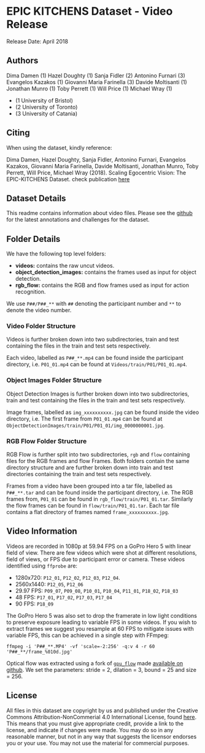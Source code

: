 # EPIC KITCHENS Dataset - Video Release
Release Date: April 2018

## Authors
Dima Damen (1)
Hazel Doughty (1)
Sanja Fidler (2)
Antonino Furnari (3)
Evangelos Kazakos (1)
Giovanni Maria Farinella (3)
Davide Moltisanti (1)
Jonathan Munro (1)
Toby Perrett (1)
Will Price (1)
Michael Wray (1)

* (1 University of Bristol)
* (2 University of Toronto)
* (3 University of Catania)


## Citing
When using the dataset, kindly reference:

Dima Damen, Hazel Doughty, Sanja Fidler, Antonino Furnari, Evangelos Kazakos, Giovanni Maria Farinella, Davide Moltisanti, Jonathan Munro, Toby Perrett, Will Price, Michael Wray (2018). Scaling Egocentric Vision: The EPIC-KITCHENS Dataset. check publication [here](http://epic-kitchens.github.io)

## Dataset Details
This readme contains information about video files.  Please see the 
[github](https://github.com/epic-kitchens/annotations) for the latest annotations 
and challenges for the dataset.

## Folder Details
We have the following top level folders:

* **videos:** contains the raw uncut videos.
* **object_detection_images:** contains the frames used as input for object
  detection.
* **rgb_flow:** contains the RGB and flow frames used as input for action
  recognition.

We use `P##/P##_**` with `##` denoting the participant number and `**` to denote
the video number.

### Video Folder Structure
Videos is further broken down into two subdirectories, train and test containing
the files in the train and test sets respectively.

Each video, labelled as `P##_**.mp4` can be found inside the participant
directory, i.e. `P01_01.mp4`  can be found at `Videos/train/P01/P01_01.mp4`.


### Object Images Folder Structure
Object Detection Images is further broken down into two subdirectories, train
and test containing the files in the train and test sets respectively.

Image frames, labelled as `img_xxxxxxxxxx.jpg` can be found inside the video
directory, i.e. The first frame from `P01_01.mp4` can be found at
`ObjectDetectionImages/train/P01/P01_01/img_0000000001.jpg`.


### RGB Flow Folder Structure
RGB Flow is further split into two subdirectories, `rgb` and `flow` containing
files for the RGB frames and flow Frames.  Both folders contain the same
directory structure and are further broken down into train and test directories
containing the train and test sets respectively.

Frames from a video have been grouped into a tar file, labelled as `P##_**.tar`
and can be found inside the participant directory, i.e. The RGB frames from,
`P01_01` can be found in `rgb_flow/train/P01_01.tar`. Similarly the flow frames
can be found in `flow/train/P01_01.tar`. Each tar file contains a flat directory
of frames named `frame_xxxxxxxxxx.jpg`.


## Video Information

Videos are recorded in 1080p at 59.94 FPS on a GoPro Hero 5 with linear field of
view. There are few videos which were shot at different resolutions,
field of views, or FPS due to participant error or camera. These videos
identified using `ffprobe` are:

* 1280x720: `P12_01`, `P12_02`, `P12_03`, `P12_04`.
* 2560x1440: `P12_05`, `P12_06` 
* 29.97 FPS: `P09_07`, `P09_08`, `P10_01`, `P10_04`, `P11_01`, `P18_02`,
    `P18_03`
* 48 FPS: `P17_01`, `P17_02`, `P17_03`, `P17_04`
* 90 FPS: `P18_09`

The GoPro Hero 5 was also set to drop the framerate in low light conditions to
preserve exposure leading to variable FPS in some videos.  If you wish to
extract frames we suggest you resample at 60 FPS to mitigate issues with
variable FPS, this can be achieved in a single step with FFmpeg: 

```
ffmpeg -i 'P##_**.MP4' -vf 'scale=-2:256' -q:v 4 -r 60 'P##_**/frame_%010d.jpg'
```

Optical flow was extracted using a fork of
[`gpu_flow`](https://github.com/feichtenhofer/gpu_flow) made 
[available on github](https://github.com/dl-container-registry/furnari-flow).
 We set the parameters: stride = 2, dilation = 3, bound = 25 and size = 256.


## License
All files in this dataset are copyright by us and published under the 
Creative Commons Attribution-NonCommerial 4.0 International License, found 
[here](https://creativecommons.org/licenses/by-nc/4.0/).
This means that you must give appropriate credit, provide a link to the license,
and indicate if changes were made. You may do so in any reasonable manner,
but not in any way that suggests the licensor endorses you or your use. You
may not use the material for commercial purposes.

